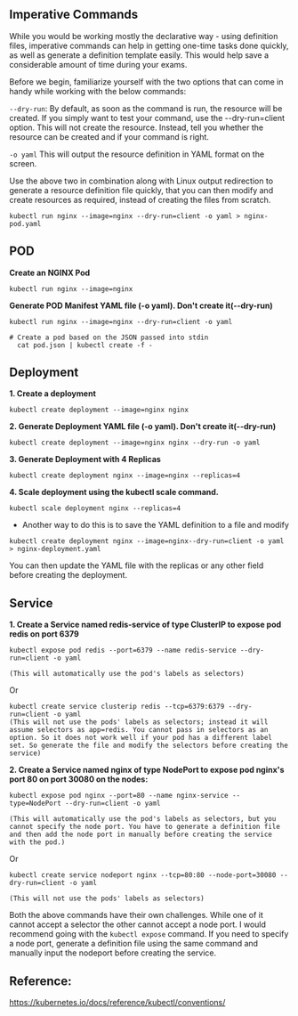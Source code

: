 ## Imperative Commands
While you would be working mostly the declarative way - using definition files, imperative commands can help in getting one-time tasks done quickly, as well as generate a definition template easily. This would help save a considerable amount of time during your exams.

Before we begin, familiarize yourself with the two options that can come in handy while working with the below commands:

`--dry-run`: By default, as soon as the command is run, the resource will be created. If you simply want to test your command, use the --dry-run=client option. This will not create the resource. Instead, tell you whether the resource can be created and if your command is right.

`-o yaml` This will output the resource definition in YAML format on the screen.



Use the above two in combination along with Linux output redirection to generate a resource definition file quickly, that you can then modify and create resources as required, instead of creating the files from scratch.

```
kubectl run nginx --image=nginx --dry-run=client -o yaml > nginx-pod.yaml
```



## POD
**Create an NGINX Pod**

`kubectl run nginx --image=nginx`



**Generate POD Manifest YAML file (-o yaml). Don't create it(--dry-run)**

`kubectl run nginx --image=nginx --dry-run=client -o yaml`
```
# Create a pod based on the JSON passed into stdin
  cat pod.json | kubectl create -f -
```


## Deployment
**1. Create a deployment**

`kubectl create deployment --image=nginx nginx`



**2. Generate Deployment YAML file (-o yaml). Don't create it(--dry-run)**

`kubectl create deployment --image=nginx nginx --dry-run -o yaml`



**3. Generate Deployment with 4 Replicas**

`kubectl create deployment nginx --image=nginx --replicas=4`



**4. Scale deployment using the kubectl scale command.**

`kubectl scale deployment nginx --replicas=4`



- Another way to do this is to save the YAML definition to a file and modify

```
kubectl create deployment nginx --image=nginx--dry-run=client -o yaml > nginx-deployment.yaml
```



You can then update the YAML file with the replicas or any other field before creating the deployment.



## Service
**1. Create a Service named redis-service of type ClusterIP to expose pod redis on port 6379**

```
kubectl expose pod redis --port=6379 --name redis-service --dry-run=client -o yaml

(This will automatically use the pod's labels as selectors)
```
Or

```
kubectl create service clusterip redis --tcp=6379:6379 --dry-run=client -o yaml 
(This will not use the pods' labels as selectors; instead it will assume selectors as app=redis. You cannot pass in selectors as an option. So it does not work well if your pod has a different label set. So generate the file and modify the selectors before creating the service)
```




**2. Create a Service named nginx of type NodePort to expose pod nginx's port 80 on port 30080 on the nodes:**

```
kubectl expose pod nginx --port=80 --name nginx-service --type=NodePort --dry-run=client -o yaml

(This will automatically use the pod's labels as selectors, but you cannot specify the node port. You have to generate a definition file and then add the node port in manually before creating the service with the pod.)
```


Or

```
kubectl create service nodeport nginx --tcp=80:80 --node-port=30080 --dry-run=client -o yaml

(This will not use the pods' labels as selectors)
```

Both the above commands have their own challenges. While one of it cannot accept a selector the other cannot accept a node port. I would recommend going with the `kubectl expose` command. If you need to specify a node port, generate a definition file using the same command and manually input the nodeport before creating the service.



## Reference:

https://kubernetes.io/docs/reference/kubectl/conventions/